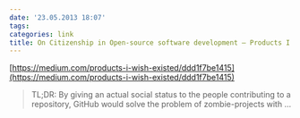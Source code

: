 ```yaml
---
date: '23.05.2013 18:07'
tags: 
categories: link
title: On Citizenship in Open-source software development — Products I Wish Existed
---
```



[https://medium.com/products-i-wish-existed/ddd1f7be1415](https://medium.com/products-i-wish-existed/ddd1f7be1415)

> TL;DR: By giving an actual social status to the people contributing to
> a repository, GitHub would solve the problem of zombie-projects with …

